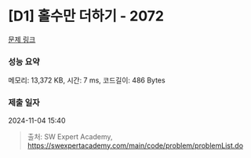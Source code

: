 # [D1] 홀수만 더하기 - 2072 

[문제 링크](https://swexpertacademy.com/main/code/problem/problemDetail.do?contestProbId=AV5QSEhaA5sDFAUq) 

### 성능 요약

메모리: 13,372 KB, 시간: 7 ms, 코드길이: 486 Bytes

### 제출 일자

2024-11-04 15:40



> 출처: SW Expert Academy, https://swexpertacademy.com/main/code/problem/problemList.do